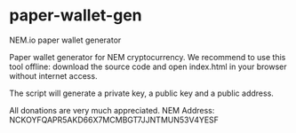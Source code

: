# paper-wallet-gen
NEM.io paper wallet generator

Paper wallet generator for NEM cryptocurrency. 
We recommend to use this tool offline: download the source code and open index.html in your browser without internet access.

The script will generate a private key, a public key and a public address. 


All donations are very much appreciated.
NEM Address: NCKOYFQAPR5AKD66X7MCMBGT7JJNTMUN53V4YESF

